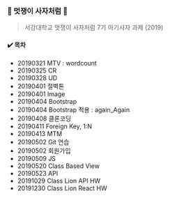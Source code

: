 ### :lion: 멋쟁이 사자처럼 :lion:

> 서강대학교 멋쟁이 사자처럼 7기 아기사자 과제 (2019)



#### :heavy_check_mark: 목차

- 20190321 MTV : wordcount
- 20190325 CR
- 20190328 UD
- 20190401 절벽톤
- 20190401 Image
- 20190404 Bootstrap
- 20190404 Bootstrap 적용 : again_Again
- 20190408 클론코딩
- 20190411 Foreign Key, 1:N
- 20190413 MTM
- 20190502 Git 연습
- 20190502 회원가입
- 20190509 JS
- 20190520 Class Based View
- 20190523 API
- 20191029 Class Lion API HW
- 20191230 Class Lion React HW

